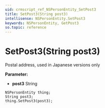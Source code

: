 ```yaml
---
uid: crmscript_ref_NSPersonEntity_SetPost3
title: SetPost3(String post3)
intellisense: NSPersonEntity.SetPost3
keywords: NSPersonEntity, GetPost3
so.topic: reference
---
```


# SetPost3(String post3)

Postal address, used in Japanese versions only

**Parameter:** 
 - **post3** String

```crmscript
NSPersonEntity thing;
String post3;
thing.SetPost3(post3);
```

